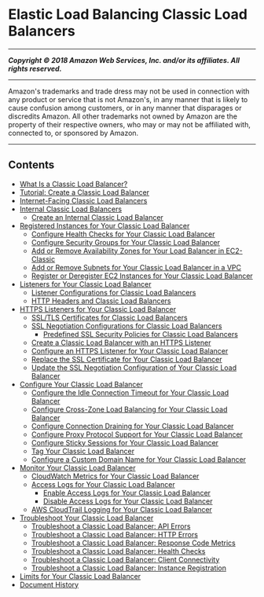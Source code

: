 # Elastic Load Balancing Classic Load Balancers

-----
*****Copyright &copy; 2018 Amazon Web Services, Inc. and/or its affiliates. All rights reserved.*****

-----
Amazon's trademarks and trade dress may not be used in 
     connection with any product or service that is not Amazon's, 
     in any manner that is likely to cause confusion among customers, 
     or in any manner that disparages or discredits Amazon. All other 
     trademarks not owned by Amazon are the property of their respective
     owners, who may or may not be affiliated with, connected to, or 
     sponsored by Amazon.

-----
## Contents
+ [What Is a Classic Load Balancer?](introduction.md)
+ [Tutorial: Create a Classic Load Balancer](elb-getting-started.md)
+ [Internet-Facing Classic Load Balancers](elb-internet-facing-load-balancers.md)
+ [Internal Classic Load Balancers](elb-internal-load-balancers.md)
   + [Create an Internal Classic Load Balancer](elb-create-internal-load-balancer.md)
+ [Registered Instances for Your Classic Load Balancer](elb-backend-instances.md)
   + [Configure Health Checks for Your Classic Load Balancer](elb-healthchecks.md)
   + [Configure Security Groups for Your Classic Load Balancer](elb-security-groups.md)
   + [Add or Remove Availability Zones for Your Load Balancer in EC2-Classic](enable-disable-az.md)
   + [Add or Remove Subnets for Your Classic Load Balancer in a VPC](elb-manage-subnets.md)
   + [Register or Deregister EC2 Instances for Your Classic Load Balancer](elb-deregister-register-instances.md)
+ [Listeners for Your Classic Load Balancer](elb-listener-config.md)
   + [Listener Configurations for Classic Load Balancers](using-elb-listenerconfig-quickref.md)
   + [HTTP Headers and Classic Load Balancers](x-forwarded-headers.md)
+ [HTTPS Listeners for Your Classic Load Balancer](elb-https-load-balancers.md)
   + [SSL/TLS Certificates for Classic Load Balancers](ssl-server-cert.md)
   + [SSL Negotiation Configurations for Classic Load Balancers](elb-ssl-security-policy.md)
      + [Predefined SSL Security Policies for Classic Load Balancers](elb-security-policy-table.md)
   + [Create a Classic Load Balancer with an HTTPS Listener](elb-create-https-ssl-load-balancer.md)
   + [Configure an HTTPS Listener for Your Classic Load Balancer](elb-add-or-delete-listeners.md)
   + [Replace the SSL Certificate for Your Classic Load Balancer](elb-update-ssl-cert.md)
   + [Update the SSL Negotiation Configuration of Your Classic Load Balancer](ssl-config-update.md)
+ [Configure Your Classic Load Balancer](elb-configure-load-balancer.md)
   + [Configure the Idle Connection Timeout for Your Classic Load Balancer](config-idle-timeout.md)
   + [Configure Cross-Zone Load Balancing for Your Classic Load Balancer](enable-disable-crosszone-lb.md)
   + [Configure Connection Draining for Your Classic Load Balancer](config-conn-drain.md)
   + [Configure Proxy Protocol Support for Your Classic Load Balancer](enable-proxy-protocol.md)
   + [Configure Sticky Sessions for Your Classic Load Balancer](elb-sticky-sessions.md)
   + [Tag Your Classic Load Balancer](add-remove-tags.md)
   + [Configure a Custom Domain Name for Your Classic Load Balancer](using-domain-names-with-elb.md)
+ [Monitor Your Classic Load Balancer](elb-monitor-logs.md)
   + [CloudWatch Metrics for Your Classic Load Balancer](elb-cloudwatch-metrics.md)
   + [Access Logs for Your Classic Load Balancer](access-log-collection.md)
      + [Enable Access Logs for Your Classic Load Balancer](enable-access-logs.md)
      + [Disable Access Logs for Your Classic Load Balancer](disable-access-logs.md)
   + [AWS CloudTrail Logging for Your Classic Load Balancer](ELB-API-Logs.md)
+ [Troubleshoot Your Classic Load Balancer](elb-troubleshooting.md)
   + [Troubleshoot a Classic Load Balancer: API Errors](ts-elb-error-api-response.md)
   + [Troubleshoot a Classic Load Balancer: HTTP Errors](ts-elb-error-message.md)
   + [Troubleshoot a Classic Load Balancer: Response Code Metrics](ts-elb-http-errors.md)
   + [Troubleshoot a Classic Load Balancer: Health Checks](ts-elb-healthcheck.md)
   + [Troubleshoot a Classic Load Balancer: Client Connectivity](ts-elb-connection-failed.md)
   + [Troubleshoot a Classic Load Balancer: Instance Registration](ts-elb-register-instance.md)
+ [Limits for Your Classic Load Balancer](elb-limits.md)
+ [Document History](DocumentHistory.md)